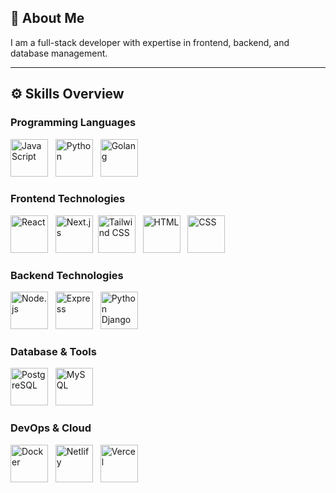 ## 💼 About Me
I am a full-stack developer with expertise in frontend, backend, and database management.

---

## ⚙️ Skills Overview

### Programming Languages
<div align="left">
  <img src="https://cdn.jsdelivr.net/gh/devicons/devicon/icons/javascript/javascript-original.svg" alt="JavaScript" width="60" height="60"/> &nbsp;
  <img src="https://cdn.jsdelivr.net/gh/devicons/devicon/icons/python/python-original.svg" alt="Python" width="60" height="60"/> &nbsp;
  <img src="https://cdn.jsdelivr.net/gh/devicons/devicon@latest/icons/go/go-original-wordmark.svg" alt="Golang" width="60" height="60"/> &nbsp;
</div>

### Frontend Technologies
<div align="left">
  <img src="https://cdn.jsdelivr.net/gh/devicons/devicon/icons/react/react-original.svg" alt="React" width="60" height="60"/> &nbsp;
  <img src="https://cdn.jsdelivr.net/gh/devicons/devicon/icons/nextjs/nextjs-original.svg" alt="Next.js" width="60" height="60"/>&nbsp;
  <img src="https://cdn.jsdelivr.net/gh/devicons/devicon/icons/tailwindcss/tailwindcss-original.svg" alt="Tailwind CSS" width="60" height="60"/> &nbsp;
  <img src="https://cdn.jsdelivr.net/gh/devicons/devicon/icons/html5/html5-original.svg" alt="HTML" width="60" height="60"/> &nbsp;
  <img src="https://cdn.jsdelivr.net/gh/devicons/devicon/icons/css3/css3-original.svg" alt="CSS" width="60" height="60"/> &nbsp;
</div>

### Backend Technologies
<div align="left">
  <img src="https://cdn.jsdelivr.net/gh/devicons/devicon/icons/nodejs/nodejs-original.svg" alt="Node.js" width="60" height="60"/> &nbsp;
  <img src="https://cdn.jsdelivr.net/gh/devicons/devicon/icons/express/express-original.svg" alt="Express" width="60" height="60"/> &nbsp;
  <img src="https://cdn.jsdelivr.net/gh/devicons/devicon@latest/icons/django/django-plain.svg" alt="Python Django" width="60" height="60"/> &nbsp;
</div>

### Database & Tools
<div align="left">
  <img src="https://cdn.jsdelivr.net/gh/devicons/devicon/icons/postgresql/postgresql-original.svg" alt="PostgreSQL" width="60" height="60"/> &nbsp;
  <img src="https://cdn.jsdelivr.net/gh/devicons/devicon/icons/mysql/mysql-original.svg" alt="MySQL" width="60" height="60"/> &nbsp;
</div>

### DevOps & Cloud
<div align="left">
  <img src="https://cdn.jsdelivr.net/gh/devicons/devicon/icons/docker/docker-original.svg" alt="Docker" width="60" height="60"/> &nbsp;
  <img src="https://cdn.jsdelivr.net/gh/devicons/devicon/icons/netlify/netlify-original.svg" alt="Netlify" width="60" height="60"/> &nbsp;
  <img src="https://cdn.jsdelivr.net/gh/devicons/devicon/icons/vercel/vercel-original.svg" alt="Vercel" width="60" height="60"/> &nbsp;
</div>
